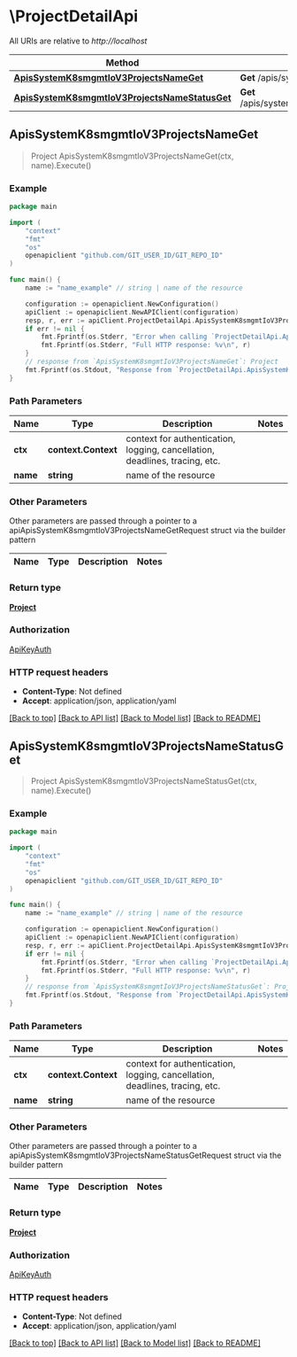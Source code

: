 # \ProjectDetailApi

All URIs are relative to *http://localhost*

Method | HTTP request | Description
------------- | ------------- | -------------
[**ApisSystemK8smgmtIoV3ProjectsNameGet**](ProjectDetailApi.md#ApisSystemK8smgmtIoV3ProjectsNameGet) | **Get** /apis/system.k8smgmt.io/v3/projects/{name} | 
[**ApisSystemK8smgmtIoV3ProjectsNameStatusGet**](ProjectDetailApi.md#ApisSystemK8smgmtIoV3ProjectsNameStatusGet) | **Get** /apis/system.k8smgmt.io/v3/projects/{name}/status | 



## ApisSystemK8smgmtIoV3ProjectsNameGet

> Project ApisSystemK8smgmtIoV3ProjectsNameGet(ctx, name).Execute()





### Example

```go
package main

import (
    "context"
    "fmt"
    "os"
    openapiclient "github.com/GIT_USER_ID/GIT_REPO_ID"
)

func main() {
    name := "name_example" // string | name of the resource

    configuration := openapiclient.NewConfiguration()
    apiClient := openapiclient.NewAPIClient(configuration)
    resp, r, err := apiClient.ProjectDetailApi.ApisSystemK8smgmtIoV3ProjectsNameGet(context.Background(), name).Execute()
    if err != nil {
        fmt.Fprintf(os.Stderr, "Error when calling `ProjectDetailApi.ApisSystemK8smgmtIoV3ProjectsNameGet``: %v\n", err)
        fmt.Fprintf(os.Stderr, "Full HTTP response: %v\n", r)
    }
    // response from `ApisSystemK8smgmtIoV3ProjectsNameGet`: Project
    fmt.Fprintf(os.Stdout, "Response from `ProjectDetailApi.ApisSystemK8smgmtIoV3ProjectsNameGet`: %v\n", resp)
}
```

### Path Parameters


Name | Type | Description  | Notes
------------- | ------------- | ------------- | -------------
**ctx** | **context.Context** | context for authentication, logging, cancellation, deadlines, tracing, etc.
**name** | **string** | name of the resource | 

### Other Parameters

Other parameters are passed through a pointer to a apiApisSystemK8smgmtIoV3ProjectsNameGetRequest struct via the builder pattern


Name | Type | Description  | Notes
------------- | ------------- | ------------- | -------------


### Return type

[**Project**](Project.md)

### Authorization

[ApiKeyAuth](../README.md#ApiKeyAuth)

### HTTP request headers

- **Content-Type**: Not defined
- **Accept**: application/json, application/yaml

[[Back to top]](#) [[Back to API list]](../README.md#documentation-for-api-endpoints)
[[Back to Model list]](../README.md#documentation-for-models)
[[Back to README]](../README.md)


## ApisSystemK8smgmtIoV3ProjectsNameStatusGet

> Project ApisSystemK8smgmtIoV3ProjectsNameStatusGet(ctx, name).Execute()





### Example

```go
package main

import (
    "context"
    "fmt"
    "os"
    openapiclient "github.com/GIT_USER_ID/GIT_REPO_ID"
)

func main() {
    name := "name_example" // string | name of the resource

    configuration := openapiclient.NewConfiguration()
    apiClient := openapiclient.NewAPIClient(configuration)
    resp, r, err := apiClient.ProjectDetailApi.ApisSystemK8smgmtIoV3ProjectsNameStatusGet(context.Background(), name).Execute()
    if err != nil {
        fmt.Fprintf(os.Stderr, "Error when calling `ProjectDetailApi.ApisSystemK8smgmtIoV3ProjectsNameStatusGet``: %v\n", err)
        fmt.Fprintf(os.Stderr, "Full HTTP response: %v\n", r)
    }
    // response from `ApisSystemK8smgmtIoV3ProjectsNameStatusGet`: Project
    fmt.Fprintf(os.Stdout, "Response from `ProjectDetailApi.ApisSystemK8smgmtIoV3ProjectsNameStatusGet`: %v\n", resp)
}
```

### Path Parameters


Name | Type | Description  | Notes
------------- | ------------- | ------------- | -------------
**ctx** | **context.Context** | context for authentication, logging, cancellation, deadlines, tracing, etc.
**name** | **string** | name of the resource | 

### Other Parameters

Other parameters are passed through a pointer to a apiApisSystemK8smgmtIoV3ProjectsNameStatusGetRequest struct via the builder pattern


Name | Type | Description  | Notes
------------- | ------------- | ------------- | -------------


### Return type

[**Project**](Project.md)

### Authorization

[ApiKeyAuth](../README.md#ApiKeyAuth)

### HTTP request headers

- **Content-Type**: Not defined
- **Accept**: application/json, application/yaml

[[Back to top]](#) [[Back to API list]](../README.md#documentation-for-api-endpoints)
[[Back to Model list]](../README.md#documentation-for-models)
[[Back to README]](../README.md)

